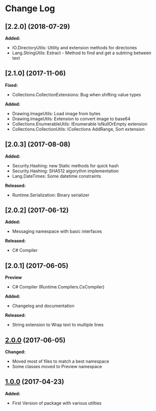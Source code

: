 # Change Log

## [2.2.0] (2018-07-29)

**Added:**

- IO.DirectoryUtils: Utility and extension methods for directories
- Lang.StringUtils: Estract - Method to find and get a subtring between text

##  [2.1.0] (2017-11-06)
**Fixed:**

- Collections.CollectionExtensions: Bug when shifting value types

**Added:**

- Drawing.ImageUtils: Load image from bytes
- Drawing.ImageUtils: Extension to convert image to base64
- Collections.EnumerableUtils: IEnumerable IsNullOrEmpty extension
- Collections.CollectionUtils: ICollections AddRange, Sort extension

##  [2.0.3] (2017-08-08)

**Added:**

- Security.Hashing: new Static methods for quick hash
- Security.Hashing: SHA512 algorythm implementation
- Lang.DateTimes: Some datetime constraints

**Released:**

- Runtime.Serialization: Binary serializer

## [2.0.2] (2017-06-12)

**Added:**

- Messaging namespace with basic interfaces

**Released:**

- C# Compiler

## [2.0.1] (2017-06-05)

**Preview**

- C# Compiler (Runtime.Compilers.CsCompiler)

**Added:**

- Changelog and documentation

**Released:**

- String extension to Wrap text to multiple lines


## [2.0.0](https://github.com/grappachu/core/commit/3e12b2f84cbb714d6eff93be4684b2fe93929d8a) (2017-06-05)

**Changed:**

- Moved most of files to match a best namespace
- Some classes moved to Preview namespace

## [1.0.0](https://github.com/grappachu/core/commit/cec2b0d5dbbd5e8703487045f751f28294b4dbf3) (2017-04-23)

**Added:**

- First Version of package with various utilties